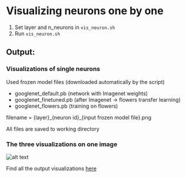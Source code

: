 # Visualizing neurons one by one

1. Set layer and n_neurons in `vis_neuron.sh`
2. Run `vis_neuron.sh`

## Output: 
### Visualizations of single neurons 
Used frozen model files (downloaded automatically by the script)
  - googlenet_default.pb (network with Imagenet weights)
  - googlenet_finetuned.pb (after Imagenet -> flowers transfer learning)
  - googlenet_flowers.pb (training on flowers)
  
  filename = {layer}\_{neuron id}\_{input frozen model file}.png
  
  All files are saved to working directory
  
### The three visualizations on one image
![alt text](https://github.com/robisz1911/LUCID_RESULTS/blob/master/neuron_catalog/Mixed4d_concat/Mixed4d_concat_merged/Mixed_4d_Concatenated-concat_179.png)


Find all the output visualizations [here](https://github.com/robisz1911/LUCID_RESULTS/tree/master/neuron_catalog)


  
  
